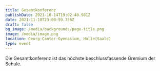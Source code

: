 ```yaml
---
title: Gesamtkonferenz
publishDate: 2021-10-14T19:02:40.981Z
date: 2021-11-10T23:00:59.756Z
draft: false
bg_image: /media/backgrounds/page-title.png
image: /media/image.png
location: Georg-Cantor-Gymnasium, Halle(Saale)
type: event
---
```

Die Gesamtkonferenz ist das höchste beschlussfassende Gremium der Schule.
